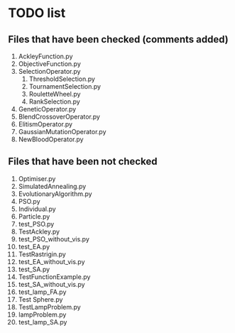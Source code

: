 # TODO list

## Files that have been checked (comments added)

1.  AckleyFunction.py
2.  ObjectiveFunction.py
3.  SelectionOperator.py
    1.  ThresholdSelection.py
    2.  TournamentSelection.py
    3.  RouletteWheel.py
    4.  RankSelection.py
4.  GeneticOperator.py
5.  BlendCrossoverOperator.py
6.  ElitismOperator.py
7.  GaussianMutationOperator.py
8.  NewBloodOperator.py

## Files that have been not checked

1.  Optimiser.py
2.  SimulatedAnnealing.py
3.  EvolutionaryAlgorithm.py
4.  PSO.py
5.  Individual.py
6.  Particle.py
7.  test_PSO.py
8.  TestAckley.py
9.  test_PSO_without_vis.py
10. test_EA.py
11. TestRastrigin.py
12. test_EA_without_vis.py
13. test_SA.py
14. TestFunctionExample.py
15. test_SA_without_vis.py
16. test_lamp_FA.py
17. Test Sphere.py
18. TestLampProblem.py
19. lampProblem.py
20. test_lamp_SA.py

